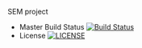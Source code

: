 SEM  project
- Master Build Status [![Build Status](https://travis-ci.org/Nimatumaru/sem.svg?branch=master)](https://travis-ci.org/Nimatumaru/sem)
- License [![LICENSE](https://img.shields.io/github/license/<Nimatumaru>/sem.svg?style=flat-square)](https://github.com/<Nimatumaru>/sem/blob/master/LICENSE)
